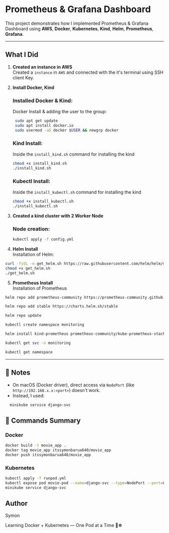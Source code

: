 # Prometheus & Grafana Dashboard 

This project demonstrates how I implemented Prometheus & Grafana Dashboard using **AWS**, **Docker**, **Kubernetes**, **Kind**, **Helm**, **Prometheus**, **Grafana**.

---

## What I Did

1. **Created an instance in AWS**  
   Created a `instance` in `AWS` and connected with the it's terminal using SSH client Key.

2. **Install Docker, Kind**  
   ### Installed Docker & Kind:
   Docker Install & adding the user to the group:
   ```bash
    sudo apt get update
    sudo apt install docker.io
    sudo usermod -aG docker $USER && newgrp docker
   ```
   ### Kind Install:
   Inside the `install_kind.sh` command for installing the kind
   ```bash
   chmod +x install_kind.sh
   ./install_kind.sh
   ```

   ### Kubectl Install:
   Inside the `install_kubectl.sh` command for installing the kind
   ```bash
   chmod +x install_kubectl.sh
   ./install_kubectl.sh
   ```



3. **Created a kind cluster with 2 Worker Node**  
    ### Node creation:
    ```bash
    kubectl apply -f config.yml
    ```

4. **Helm Install**  
Installation of Helm:
```bash
curl -fsSL -o get_helm.sh https://raw.githubusercontent.com/helm/helm/main/scripts/get-helm-3
chmod +x get_helm.sh
./get_helm.sh
```


5. **Prometheus Install**  
Installation of Prometheus
```bash
helm repo add prometheus-community https://prometheus-community.github.io/helm-charts

helm repo add stable https://charts.helm.sh/stable

helm repo update

kubectl create namespace monitoring

helm install kind-prometheus prometheus-community/kube-prometheus-stack --namespace monitoring --set prometheus.service.nodePort=30000 --set prometheus.service.type=NodePort --set grafana.service.nodePort=31000 --set grafana.service.type=NodePort --set alertmanager.service.nodePort=32000 --set alertmanager.service.type=NodePort --set prometheus-node-exporter.service.nodePort=32001 --set prometheus-node-exporter.service.type=NodePort

kubectl get svc -n monitoring

kubectl get namespace
```



---

## 🧠 Notes

- On macOS (Docker driver), direct access via `NodePort` (like `http://192.168.x.x:<port>`) doesn't work.
- Instead, I used:
```bash
  minikube service django-svc 
```



## 🔧 Commands Summary

### Docker

```bash
docker build -t movie_app .
docker tag movie_app itssymonbarua640/movie_app
docker push itssymonbarua640/movie_app
```

### Kubernetes
``` bash
kubectl apply -f runpod.yml
kubectl expose pod movie-pod --name=django-svc --type=NodePort --port=8000 --target-port=8000
minikube service django-svc
```


## Author 
Symon


Learning Docker + Kubernetes — One Pod at a Time 🚢☸️
